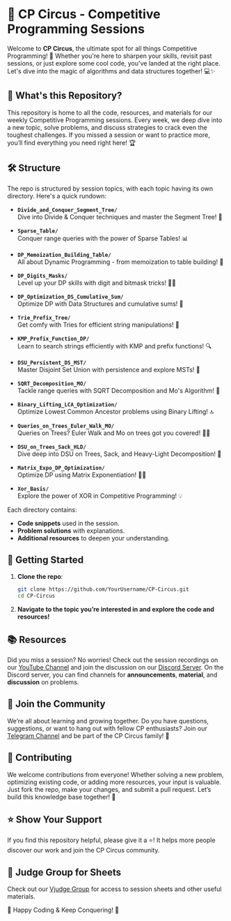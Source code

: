# 🎯 CP Circus - Competitive Programming Sessions

Welcome to **CP Circus**, the ultimate spot for all things Competitive Programming! 🎉 Whether you're here to sharpen your skills, revisit past sessions, or just explore some cool code, you've landed at the right place. Let's dive into the magic of algorithms and data structures together! 💻✨

## 📅 What's this Repository?

This repository is home to all the code, resources, and materials for our weekly Competitive Programming sessions. Every week, we deep dive into a new topic, solve problems, and discuss strategies to crack even the toughest challenges. If you missed a session or want to practice more, you’ll find everything you need right here! 🏆

## 🛠️ Structure

The repo is structured by session topics, with each topic having its own directory. Here's a quick rundown:

- **`Divide_and_Conquer_Segment_Tree/`**  
  Dive into Divide & Conquer techniques and master the Segment Tree! 🌳
  
- **`Sparse_Table/`**  
  Conquer range queries with the power of Sparse Tables! 📊
  
- **`DP_Memoization_Building_Table/`**  
  All about Dynamic Programming - from memoization to table building! 🧠
  
- **`DP_Digits_Masks/`**  
  Level up your DP skills with digit and bitmask tricks! 🔢🔣
  
- **`DP_Optimization_DS_Cumulative_Sum/`**  
  Optimize DP with Data Structures and cumulative sums! 🚀
  
- **`Trie_Prefix_Tree/`**  
  Get comfy with Tries for efficient string manipulations! 🌲
  
- **`KMP_Prefix_Function_DP/`**  
  Learn to search strings efficiently with KMP and prefix functions! 🔍
  
- **`DSU_Persistent_DS_MST/`**  
  Master Disjoint Set Union with persistence and explore MSTs! 🔗
  
- **`SQRT_Decomposition_MO/`**  
  Tackle range queries with SQRT Decomposition and Mo's Algorithm! 🧮
  
- **`Binary_Lifting_LCA_Optimization/`**  
  Optimize Lowest Common Ancestor problems using Binary Lifting! 🔝
  
- **`Queries_on_Trees_Euler_Walk_MO/`**  
  Queries on Trees? Euler Walk and Mo on trees got you covered! 🌳🏃
  
- **`DSU_on_Trees_Sack_HLD/`**  
  Dive deep into DSU on Trees, Sack, and Heavy-Light Decomposition! 🧩
  
- **`Matrix_Expo_DP_Optimization/`**  
  Optimize DP using Matrix Exponentiation! 🧠💥
  
- **`Xor_Basis/`**  
  Explore the power of XOR in Competitive Programming! 💡

Each directory contains:

- **Code snippets** used in the session.
- **Problem solutions** with explanations.
- **Additional resources** to deepen your understanding.

## 🚀 Getting Started

1. **Clone the repo**:  
   ```bash
   git clone https://github.com/YourUsername/CP-Circus.git
   cd CP-Circus
   ```

2. **Navigate to the topic you’re interested in and explore the code and resources!**

## 📚 Resources

Did you miss a session? No worries! Check out the session recordings on our [YouTube Channel](https://www.youtube.com/@7oSkaa) and join the discussion on our [Discord Server](https://discord.gg/jcUWbvmy). On the Discord server, you can find channels for **announcements**, **material**, and **discussion** on problems.

## 💬 Join the Community

We’re all about learning and growing together. Do you have questions, suggestions, or want to hang out with fellow CP enthusiasts? Join our [Telegram Channel](https://t.me/CP_Circus) and be part of the CP Circus family! 🎪

## 🤝 Contributing

We welcome contributions from everyone! Whether solving a new problem, optimizing existing code, or adding more resources, your input is valuable. Just fork the repo, make your changes, and submit a pull request. Let’s build this knowledge base together! 🤗

## ⭐️ Show Your Support

If you find this repository helpful, please give it a ⭐️! It helps more people discover our work and join the CP Circus community.

## 📂 Judge Group for Sheets

Check out our [Vjudge Group](https://vjudge.net/group/cp-circus?r=GFYpunJseLRJQCoBKTrK) for access to session sheets and other useful materials.

🎉 Happy Coding & Keep Conquering! 🚀

